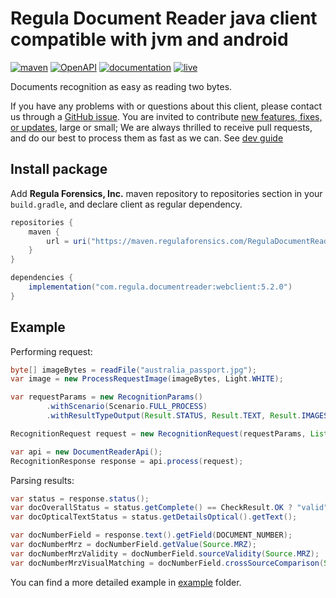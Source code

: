# Regula Document Reader java client compatible with jvm and android

[![maven](https://img.shields.io/maven-metadata/v?metadataUrl=https%3A%2F%2Fmaven.regulaforensics.com%2FRegulaDocumentReaderWebClient%2Fcom%2Fregula%2Fdocumentreader%2Fwebclient%2Fmaven-metadata.xml&style=flat-square)](https://support.regulaforensics.com/hc/en-us/articles/115000916306-Documentation)
[![OpenAPI](https://img.shields.io/badge/OpenAPI-defs-8c0a56?style=flat-square)](https://github.com/regulaforensics/DocumentReader-web-openapi)
[![documentation](https://img.shields.io/badge/docs-en-f6858d?style=flat-square)](https://support.regulaforensics.com/hc/en-us/articles/115000916306-Documentation)
[![live](https://img.shields.io/badge/live-demo-0a8c42?style=flat-square)](https://api.regulaforensics.com/)

Documents recognition as easy as reading two bytes.

If you have any problems with or questions about this client, please contact us
through a [GitHub issue](https://github.com/regulaforensics/DocumentReader-api-java-client/issues).
You are invited to contribute [new features, fixes, or updates](https://github.com/regulaforensics/DocumentReader-api-java-clien/issues?q=is%3Aissue+is%3Aopen+label%3A%22help+wanted%22), large or small; 
We are always thrilled to receive pull requests, and do our best to process them as fast as we can.
See [dev guide](./dev.md)


## Install package
Add __Regula Forensics, Inc.__ maven repository to repositories section in your `build.gradle`,
and declare client as regular dependency.

```gradle
repositories {
    maven {
        url = uri("https://maven.regulaforensics.com/RegulaDocumentReaderWebClient")
    }
}

dependencies {
    implementation("com.regula.documentreader:webclient:5.2.0")
}
```

## Example
Performing request:
```java
byte[] imageBytes = readFile("australia_passport.jpg");
var image = new ProcessRequestImage(imageBytes, Light.WHITE);

var requestParams = new RecognitionParams()
        .withScenario(Scenario.FULL_PROCESS)
        .withResultTypeOutput(Result.STATUS, Result.TEXT, Result.IMAGES);

RecognitionRequest request = new RecognitionRequest(requestParams, List.of(image));

var api = new DocumentReaderApi();
RecognitionResponse response = api.process(request);
```

Parsing results:
```java
var status = response.status();
var docOverallStatus = status.getComplete() == CheckResult.OK ? "valid" : "not valid";
var docOpticalTextStatus = status.getDetailsOptical().getText();

var docNumberField = response.text().getField(DOCUMENT_NUMBER);
var docNumberMrz = docNumberField.getValue(Source.MRZ);
var docNumberMrzValidity = docNumberField.sourceValidity(Source.MRZ);
var docNumberMrzVisualMatching = docNumberField.crossSourceComparison(Source.MRZ, Source.VISUAL);
```
You can find a more detailed example in  [example](./example) folder.
